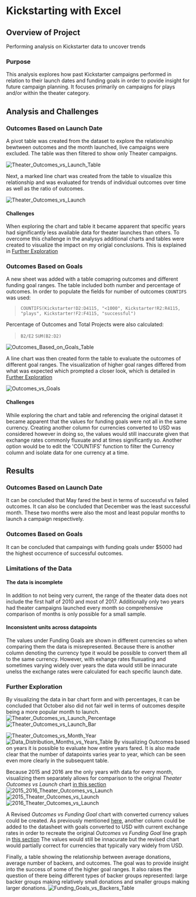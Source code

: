# **Kickstarting with Excel**

## Overview of Project
Performing analysis on Kickstarter data to uncover trends

### Purpose
This analysis explores how past Kickstarter campaigns performed in relation to their launch dates and funding goals in order to povide insight for future campaign planning. It focuses primarily on campaigns for plays and/or within the theater category. 

## Analysis and Challenges

### **Outcomes Based on Launch Date**

A pivot table was created from the dataset to explore the relationship bewtween outcomes and the month launched, live campaigns were excluded. The table was then filtered to show only Theater campaigns.

![Theater_Outcomes_vs_Launch_Table](https://user-images.githubusercontent.com/99051640/162850411-9fbfbdab-cd6a-4721-9d4c-9ff6b41fcfd9.png)

Next, a marked line chart was created from the table to visualize this relationship and was evaluated for trends of individual outcomes over time as well as the ratio of outcomes.

![Theater_Outcomes_vs_Launch](https://user-images.githubusercontent.com/99051640/162845302-b4b2a1f4-a88f-4f98-8e4b-725e84dc0228.png)

#### Challenges
When exploring the chart and table it became apparent that specific years had significantly less available data for theater launches than others. To overcome this challenge in the analysys additional charts and tables were created to visualize the impact on my origial conclusions. This is explained in [Further Exploration](https://github.com/TheodoraNell/Kickstarter-analysis/edit/main/README.md#further-exploration)


### **Outcomes Based on Goals**

A new sheet was added with a table comapring outcomes and different funding goal ranges. The table included both number and percentage of outcomes. In order to populate the fields for number of outcomes `COUNTIFS` was used:

> `COUNTIFS(Kickstarter!D2:D4115, "<1000", Kickstarter!R2:R4115, "plays", Kickstarter!F2:F4115, "successful")`

Percentage of Outcomes and Total Projects were also calculated:

> `B2/E2`
> `SUM(B2:D2)`

![Outcomes_Based_on_Goals_Table](https://user-images.githubusercontent.com/99051640/162846325-d9ab63db-0148-4251-8df5-6a392627e70e.png)

A line chart was then created form the table to evaluate the outcomes of different goal ranges. The visualization of higher goal ranges differed from what was expected which prompted a closer look, which is detailed in [Further Exploration](https://github.com/TheodoraNell/Kickstarter-analysis/edit/main/README.md#further-exploration)

![Outcomes_vs_Goals](https://user-images.githubusercontent.com/99051640/162846363-205f7e5e-084a-4f01-b04a-3b25601d4712.png)

#### Challenges
While exploring the chart and table and referencing the original dataset it became apparent that the values for funding goals were not all in the same currency. Creating another column for currencies converted to USD was considered however in doing so, the values would still inaccurate given that exchange rates commonly fluxuate and at times significantly so. Another option would be to edit the 'COUNTIFS' function to filter the Currency column and isolate data for one currency at a time. 

 
## Results

### **Outcomes Based on Launch Date**

It can be concluded that May fared the best in terms of successful vs failed outcomes. It can also be concluded that December was the least successful month. These two months were also the most and least popular months to launch a campaign respectively. 

### **Outcomes Based on Goals**

It can be concluded that campaings with funding goals under $5000 had the highest occurrence of successful outcomes. 

### **Limitations of the Data**

#### The data is incomplete
In addition to not being very current, the range of the theater data does not include the first half of 2010 and most of 2017. Additionally only two years had theater campaigns launched every month so comprehensive comparison of months is only possible for a small sample.

#### Inconsistent units across datapoints
The values under Funding Goals are shown in different currencies so when comparing them the data is misrepresented. Because there is another column denoting the currency type it would be possible to convert them all to the same currency. However, with exhange rates fluxuating and sometimes varying widely over years the data would still be innacurate unelss the exchange rates were calculated for each specific launch date.

### **Further Exploration**

By visualizing the data in bar chart form and with percentages, it can be concluded that October also did not fair well in terms of outcomes despite being a more popular month to launch.
![Theater_Outcomes_vs_Launch_Percentage](https://user-images.githubusercontent.com/99051640/162847250-3ed94b73-773d-4ba2-ba57-c40114373072.png)
![Theater_Outcomes_vs_Launch_Bar](https://user-images.githubusercontent.com/99051640/162847283-506057b5-dd9c-4983-aeae-86f8d61dfd69.png)

![Theater_Outcomes_vs_Month_Year](https://user-images.githubusercontent.com/99051640/162847567-8ed6c5fb-3ca5-418c-9664-f87750044c34.png)
![Data_Distribution_Months_vs_Years_Table](https://user-images.githubusercontent.com/99051640/162848083-e3cb4248-2376-4c98-886a-49c7895ead4f.png)
By visualizing Outcomes based on years it is possible to evaluate how entire years fared. It is also made clear that the number of datapoints varies year to year, which can be seen even more clearly in the subsequent table.

Because 2015 and 2016 are the only years with data for every month, visualizing them separately allows for comparison to the original *Theater Outcomes vs Launch* chart [in this section](https://github.com/TheodoraNell/Kickstarter-analysis/edit/main/README.md#outcomes-based-on-launch-date)
![2015_2016_Theater_Outcomes_vs_Launch](https://user-images.githubusercontent.com/99051640/162850804-53d13057-ff70-4324-9131-24af2508f566.png)
![2015_Theater_Outcomes_vs_Launch](https://user-images.githubusercontent.com/99051640/162851069-9320fda0-f38b-4b7c-967e-18d949e6d17b.png)
![2016_Theater_Outcomes_vs_Launch](https://user-images.githubusercontent.com/99051640/162851073-9108e966-cfc3-4c2f-9011-d5b2012bc56f.png)

A Revised *Outcomes vs Funding Goal* chart with converted currency values could be created. As previously mentioned [here](https://github.com/TheodoraNell/Kickstarter-analysis/edit/main/README.md#inconsistent-units-across-datapoints), another column could be added to the datasheet with goals converted to USD with current exchange rates in order to recreate the original *Outcomes vs Funding Goal* line graph in [this section](https://github.com/TheodoraNell/Kickstarter-analysis/edit/main/README.md#outcomes-based-on-goals) The values would still be innacurate but the revised chart would partially correct for currencies that typically vary widely from USD. 

Finally, a table showing the relationship between average donations, average number of backers, and outcomes. The goal was to provide insight into the success of some of the higher goal ranges. It also raises the question of there being different types of backer groups represented: large backer groups making relatively small donations and smaller groups making larger donations. 
![Funding_Goals_vs_Backers_Table](https://user-images.githubusercontent.com/99051640/162849283-e1ae3577-8e26-4d12-be67-c5a03d5731c9.png)


